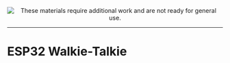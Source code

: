 <!--
Maintainer:   jeffskinnerbox@yahoo.com / www.jeffskinnerbox.me
Version:      0.0.0
-->


<div align="center">
<img src="http://www.foxbyrd.com/wp-content/uploads/2018/02/file-4.jpg" title="These materials require additional work and are not ready for general use." align="center">
</div>


----


# ESP32 Walkie-Talkie
